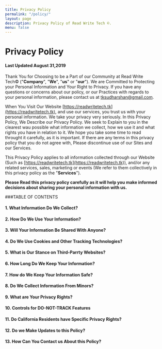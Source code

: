 ```yaml
---
title: Privacy Policy
permalink: "/policy/"
layout: page
description: Privacy Policy of Read Write Tech ©️.
menu: false
---
```


# Privacy Policy
#### Last Updated August 31,2019

Thank You for Choosing to be a Part of  our Community at Read Write Tech©️ ("<b>Company</b>", "<b>We</b>", "<b>us</b>" or "<b>our</b>"). We are Committed to Protecting your Personal Information and Your Right to Privacy. If you have any questions or concerns about our policy, or our Practices with regards to your personal information, please contact us at [tksudharshan@gmail.com](mailto:tksudharshan@gmail.com).

When You Visit Our Website [https://readwritetech.tk](https://readwritetech.tk), and use our services, you trust us with your personal information. We take your privacy very seriously. In this Privacy Policy, We Describe our Privacy Policy. We seek to Explain to you in the clearest wau possible what information we collect, how we use it and what rights you have in relation to it. We hope you take some time to read throught it carefully, as it is important. If there are any terms in this privacy policy that you do not agree with, Please discontinue use of our Sites and our Services.

This Privacy Policy applies to all information collected through our Website (Such as [https://readwritetech.tk](https://readwritetech.tk)), and/or any related services, sales, marketing or events (We refer to them collectively in this privacy policy as the "**Services**").

**Please Read this privacy policy carefully as it will help you make informed decisions about sharing your personal information with us.**

###TABLE OF CONTENTS

#### 1. What Information Do We Collect?

#### 2. How Do We Use Your Information?

#### 3. Will Your Information Be Shared With Anyone?

#### 4. Do We Use Cookies and Other Tracking Technologies?

#### 5. What is Our Stance on Third-Parrty Websites?

#### 6. How Long Do We Keep Your Information?

#### 7. How do We Keep Your Information Safe?

#### 8. Do We Collect Information From Minors?

#### 9. What are Your Privacy Rights?

#### 10. Controls for DO-NOT-TRACK Features

#### 11. Do California Residents have Specific Privacy Rights?

#### 12. Do we Make Updates to this Policy?

#### 13. How Can You Contact us About this Policy?
